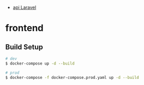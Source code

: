 - [api Laravel](https://github.com/belouso4K/backend-dev)
# frontend

## Build Setup

```bash
# dev
$ docker-compose up -d --build

# prod
$ docker-compose -f docker-compose.prod.yaml up -d --build
```

